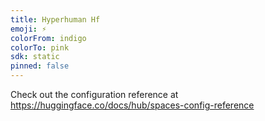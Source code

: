 ```yaml
---
title: Hyperhuman Hf
emoji: ⚡
colorFrom: indigo
colorTo: pink
sdk: static
pinned: false
---
```


Check out the configuration reference at https://huggingface.co/docs/hub/spaces-config-reference
